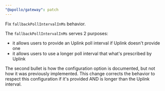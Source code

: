 ```yaml
---
"@apollo/gateway": patch
---
```


Fix `fallbackPollIntervalInMs` behavior.

The `fallbackPollIntervalInMs` serves 2 purposes:
* it allows users to provide an Uplink poll interval if Uplink doesn't provide one
* it allows users to use a longer poll interval that what's prescribed by Uplink

The second bullet is how the configuration option is documented, but not how it was previously implemented. This change corrects the behavior to respect this configuration if it's provided AND is longer than the Uplink interval.
  